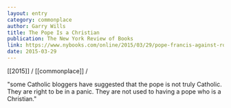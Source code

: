 ```yaml
---
layout: entry
category: commonplace
author: Garry Wills
title: The Pope Is a Christian
publication: The New York Review of Books
link: https://www.nybooks.com/online/2015/03/29/pope-francis-against-rome/
date: 2015-03-29
---
```


[[2015]] / [[commonplace]] / 

"some Catholic bloggers have suggested that the pope is not truly Catholic. They are right to be in a panic. They are not used to having a pope who is a Christian."
